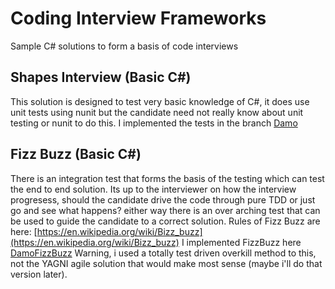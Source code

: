 # Coding Interview Frameworks #

Sample C# solutions to form a basis of code interviews

## Shapes Interview (Basic C#) ##
This solution is designed to test very basic knowledge of C#, it does use unit tests using nunit but the candidate need not really know about unit testing or nunit to do this.
I implemented the tests in the branch [Damo](https://github.com/DamianStanger/codingInterview/tree/Damo)

## Fizz Buzz (Basic C#) ##
There is an integration test that forms the basis of the testing which can test the end to end solution. Its up to the interviewer on how the interview progresess, should the candidate drive the code through pure TDD or just go and see what happens? either way there is an over arching test that can be used to guide the candidate to a correct solution.
Rules of Fizz Buzz are here: [https://en.wikipedia.org/wiki/Bizz_buzz](https://en.wikipedia.org/wiki/Bizz_buzz)
I implemented FizzBuzz here [DamoFizzBuzz](https://github.com/DamianStanger/codingInterview/tree/DamoFizzBuzz) Warning, i used a totally test driven overkill method to this, not the YAGNI agile solution that would make most sense (maybe i'll do that version later).
